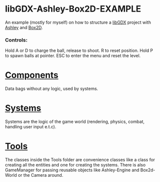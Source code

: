 # libGDX-Ashley-Box2D-EXAMPLE
An example (mostly for myself) on how to structure a [libGDX](https://github.com/libgdx/libgdx) project with [Ashley](https://github.com/libgdx/ashley) and [Box2D](https://box2d.org/).

### Controls:
Hold A or D to charge the ball, release to shoot. R to reset position. Hold P to spawn balls at pointer. ESC to enter the menu and reset the level.

# [Components](https://github.com/rickyyR/libGDX-Ashley-Box2D-EXAMPLE/tree/master/core/src/main/java/org/rickyyr/libgdx_ashley_box2d_example/components)
Data bags without any logic, used by systems.

# [Systems](https://github.com/rickyyR/libGDX-Ashley-Box2D-EXAMPLE/tree/master/core/src/main/java/org/rickyyr/libgdx_ashley_box2d_example/systems)
Systems are the logic of the game world (rendering, physics, combat, handling user input e.t.c).

# [Tools](https://github.com/rickyyR/libGDX-Ashley-Box2D-EXAMPLE/tree/master/core/src/main/java/org/rickyyr/libgdx_ashley_box2d_example/systems)
The classes inside the Tools folder are convenience classes like a class for creating all the entities and one for creating the systems. 
There is also GameManager for passing reusable objects like Ashley-Engine and Box2d-World or the Camera around.
